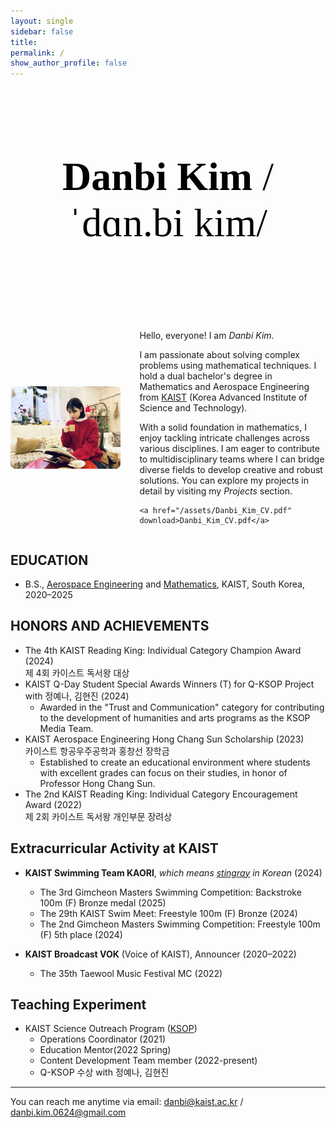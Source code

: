 ```yaml
---
layout: single
sidebar: false
title: 
permalink: /
show_author_profile: false
---
```


<div style="text-align: center; margin-top: 120px; margin-bottom: 120px;">
  <h1 style="font-size: 4rem; font-weight: 700; font-family: 'Bitter', serif; color: #000;">
    Danbi Kim <span style="font-weight: 400;">/ˈdɑn.bi kim/</span>
  </h1>
</div>

<style>
  .intro-wrapper {
    display: flex;
    gap: 30px;
    align-items: center;
    margin-top: 30px;
    flex-direction: row;
  }

  @media screen and (max-width: 768px) {
    .intro-wrapper {
      flex-direction: column;
    }
  }

  .intro-img {
    width: 35%;
    border-radius: 8px;
  }

  @media screen and (max-width: 768px) {
    .intro-img {
      width: 100%; /* 모바일에서는 꽉 차게 */
    }
  }
</style>

<div class="intro-wrapper">
  <img src="/assets/images/IMG_3196.jpg" alt="Danbi Kim" class="intro-img" />
  <div>
    <p>Hello, everyone! I am <em>Danbi Kim</em>.</p>
    <p>
      I am passionate about solving complex problems using mathematical techniques. I hold a dual bachelor's degree in Mathematics and Aerospace Engineering from <a href="https://www.kaist.ac.kr/en/">KAIST</a> (Korea Advanced Institute of Science and Technology). 
    </p>
    <p>
      With a solid foundation in mathematics, I enjoy tackling intricate challenges across various disciplines. I am eager to contribute to multidisciplinary teams where I can bridge diverse fields to develop creative and robust solutions.
      You can explore my projects in detail by visiting my <em>Projects</em> section.
    </p>

    <a href="/assets/Danbi_Kim_CV.pdf" download>Danbi_Kim_CV.pdf</a>
  </div>
</div>

## EDUCATION

- B.S., [Aerospace Engineering](https://ae.kaist.ac.kr/) and [Mathematics](https://mathsci.kaist.ac.kr/home/en/), KAIST, South Korea, 2020–2025

## HONORS AND ACHIEVEMENTS
 
- The 4th KAIST Reading King: Individual Category Champion Award (2024)  
  제 4회 카이스트 독서왕 대상
- KAIST Q-Day Student Special Awards Winners (T) for Q-KSOP Project with 정예나, 김현진 (2024)
  - Awarded in the "Trust and Communication" category for contributing to the development of humanities and arts programs as the KSOP Media Team.
- KAIST Aerospace Engineering Hong Chang Sun Scholarship (2023)  
  카이스트 항공우주공학과 홍창선 장학금 
  - Established to create an educational environment where students with excellent grades can focus on their studies, in honor of Professor Hong Chang Sun.
- The 2nd KAIST Reading King: Individual Category Encouragement Award (2022)  
  제 2회 카이스트 독서왕 개인부문 장려상

## Extracurricular Activity at KAIST

- **KAIST Swimming Team KAORI**, *which means [stingray](https://en.wikipedia.org/wiki/Stingray) in Korean* (2024) 
  - The 3rd Gimcheon Masters Swimming Competition: Backstroke 100m (F) Bronze medal (2025)   
  - The 29th KAIST Swim Meet: Freestyle 100m (F) Bronze (2024)  
  - The 2nd Gimcheon Masters Swimming Competition: Freestyle 100m (F) 5th place (2024)
  
- **KAIST Broadcast VOK** (Voice of KAIST), Announcer (2020–2022)  
  - The 35th Taewool Music Festival MC (2022)

## Teaching Experiment

- KAIST Science Outreach Program ([KSOP](https://outreach.kaist.ac.kr/))
  - Operations Coordinator (2021)
  - Education Mentor(2022 Spring)
  - Content Development Team member (2022-present)
  - Q-KSOP  수상 with 정예나, 김현진


---
You can reach me anytime via email:
[danbi@kaist.ac.kr](mailto:danbi@kaist.ac.kr) / [danbi.kim.0624@gmail.com](mailto:danbi.kim.0624@gmail.com)
